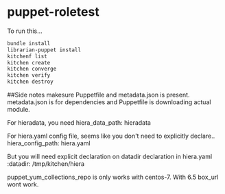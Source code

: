 # puppet-roletest

To run this...

```bash
bundle install
librarian-puppet install
kitchenf list
kitchen create
kitchen converge
kitchen verify
kitchen destroy
```

##Side notes
makesure Puppetfile and metadata.json is present.
metadata.json is for dependencies and Puppetfile is downloading actual module.

For hieradata, you need
hiera_data_path: hieradata

For hiera.yaml config file, seems like you don't need to explicitly declare..
hiera_config_path: hiera.yaml

But you will need explicit declaration on datadir declaration in hiera.yaml
:datadir: /tmp/kitchen/hiera

puppet_yum_collections_repo is only works with centos-7.
With 6.5 box_url wont work.
